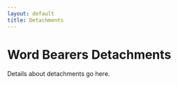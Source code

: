 ```yaml
---
layout: default
title: Detachments
---
```


# Word Bearers Detachments

Details about detachments go here.
